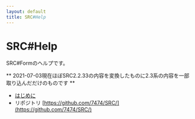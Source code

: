 ```yaml
---
layout: default
title: SRC#Help
---
```

# SRC#Help

SRC#Formのヘルプです。

** 2021-07-03現在ほぼSRC2.2.33の内容を変換したものに2.3系の内容を一部取り込んだだけのものです **

- [はじめに](はじめに.md)
- リポジトリ [https://github.com/7474/SRC/](https://github.com/7474/SRC/)

